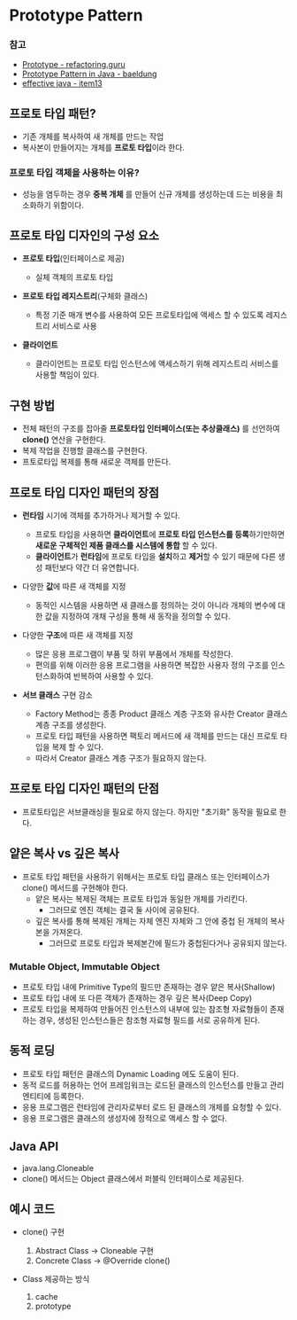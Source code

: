# Prototype Pattern

### 참고

- [Prototype - refactoring.guru](https://refactoring.guru/design-patterns/prototype)
- [Prototype Pattern in Java - baeldung](https://www.baeldung.com/java-pattern-prototype)
- [effective java - item13](/java/contents/effactive/item_13.md)

## 프로토 타입 패턴?

- 기존 개체를 복사하여 새 개체를 만드는 작업
- 복사본이 만들어지는 개체를 **프로토 타입**이라 한다.

### 프로토 타입 객체을 사용하는 이유?

- 성능을 염두하는 경우 **중복 개체** 를 만들어 신규 개체를 생성하는데 드는 비용을 최소화하기 위함이다.

## 프로토 타입 디자인의 구성 요소

- **프로토 타입**(인터페이스로 제공)
	- 실체 객체의 프로토 타입

- **프로토 타입 레지스트리**(구체화 클래스)
	- 특정 기준 매개 변수를 사용하여 모든 프로토타입에 액세스 할 수 있도록 레지스트리 서비스로 사용

- **클라이언트**
	- 클라이언트는 프로토 타입 인스턴스에 액세스하기 위해 레지스트리 서비스를 사용할 책임이 있다.

## 구현 방법

- 전체 패턴의 구조를 잡아줄 **프로토타입 인터페이스(또는 추상클래스)** 를 선언하여 **clone()** 연산을 구현한다.
- 복제 작업을 진행할 클래스를 구현한다.
- 프토로타입 복제를 통해 새로운 객체를 만든다.

## 프로토 타입 디자인 패턴의 장점

- **런타임** 시기에 객체를 추가하거나 제거할 수 있다.
	- 프로토 타입을 사용하면 **클라이언트**에 **프로토 타입 인스턴스를 등록**하기만하면 **새로운 구체적인 제품 클래스를 시스템에 통합** 할 수 있다.
	- **클라이언트**가 **런타임**에 프로토 타입을 **설치**하고 **제거**할 수 있기 때문에 다른 생성 패턴보다 약간 더 유연합니다.

- 다양한 **값**에 따른 새 객체를 지정
	- 동적인 시스템을 사용하면 새 클래스를 정의하는 것이 아니라 개체의 변수에 대한 값을 지정하여 개채 구성을 통해 새 동작을 정의할 수 있다.

- 다양한 **구조**에 따른 새 객체를 지정
	- 많은 응용 프로그램이 부품 및 하위 부품에서 개체를 작성한다.
	- 편의를 위해 이러한 응용 프로그램을 사용하면 복잡한 사용자 정의 구조를 인스턴스화하여 반복하여 사용할 수 있다.

- **서브 클래스** 구현 감소
	- Factory Method는 종종 Product 클래스 계층 구조와 유사한 Creator 클래스 계층 구조를 생성한다.
	- 프로토 타입 패턴을 사용하면 팩토리 메서드에 새 객체를 만드는 대신 프로토 타입을 복제 할 수 있다.
	- 따라서 Creator 클래스 계층 구조가 필요하지 않는다.

## 프로토 타입 디자인 패턴의 단점

- 프로토타입은 서브클래싱을 필요로 하지 않는다. 하지만 "초기화" 동작을 필요로 한다.

## 얕은 복사 vs 깊은 복사

- 프로토 타입 패턴을 사용하기 위해서는 프로토 타입 클래스 또는 인터페이스가 clone() 메서드를 구현해야 한다.
	- 얕은 복사는 복제된 객체는 프로토 타입과 동일한 개체를 가리킨다.
		- 그러므로 엔진 객체는 결국 둘 사이에 공유된다.
	- 깊은 복사를 통해 복제된 개체는 자체 엔진 자체와 그 안에 중첩 된 개체의 복사본을 가져온다.
		- 그러므로 프로토 타입과 복제본간에 필드가 중첩된다거나 공유되지 않는다.

### Mutable Object, Immutable Object

- 프로토 타입 내에 Primitive Type의 필드만 존재하는 경우 얕은 복사(Shallow)
- 프로토 타입 내에 또 다른 객체가 존재하는 경우 깊은 복사(Deep Copy)
- 프로토 타입을 복제하여 만들어진 인스턴스의 내부에 있는 참조형 자료형들이 존재하는 경우, 생성된 인스턴스들은 참조형 자료형 필드를 서로 공유하게 된다.

## 동적 로딩

- 프로토 타입 패턴은 클래스의 Dynamic Loading 에도 도움이 된다.
- 동적 로드를 허용하는 언어 프레임워크는 로드된 클래스의 인스턴스를 만들고 관리 엔티티에 등록한다.
- 응용 프로그램은 런타임에 관리자로부터 로드 된 클래스의 개체를 요청할 수 있다.
- 응용 프로그램은 클래스의 생성자에 정적으로 액세스 할 수 없다.

## Java API

- java.lang.Cloneable
- clone() 메서드는 Object 클래스에서 퍼블릭 인터페이스로 제공된다.

## 예시 코드

- clone() 구현
	1. Abstract Class -> Cloneable 구현
	2. Concrete Class -> @Override clone()

- Class 제공하는 방식
	1. cache
	2. prototype
